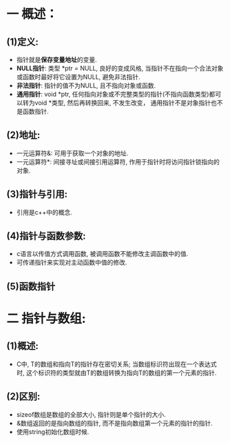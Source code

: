 # 一 概述：
## (1)定义:
- 指针就是**保存变量地址**的变量.
- **NULL指针**: 类型 *ptr = NULL, 良好的变成风格, 当指针不在指向一个合法对象或函数时最好将它设置为NULL, 避免非法指针.
- **非法指针**: 指针的值不为NULL, 且不指向对象或函数.
- **通用指针**: void *ptr, 任何指向对象或不完整类型的指针(不指向函数类型)都可以转为void *类型, 然后再转换回来, 不发生改变， 通用指针不是对象指针也不是函数指针.

## (2)地址:
- 一元运算符&: 可用于获取一个对象的地址.
- 一元运算符*: 间接寻址或间接引用运算符, 作用于指针时将访问指针锁指向的对象.

## (3)指针与引用:
- 引用是c++中的概念.

## (4)指针与函数参数:
- c语言以传值方式调用函数, 被调用函数不能修改主调函数中的值.
- 可传递指针来实现对主动函数中值的修改.

## (5)函数指针

# 二 指针与数组:
## (1)概述:
- C中, T的数组和指向T的指针存在密切关系; 当数组标识符出现在一个表达式时, 这个标识符的类型就由T的数组转换为指向T的数组的第一个元素的指针.

## (2)区别: 
- sizeof数组是数组的全部大小, 指针则是单个指针的大小.
- &数组返回的是指向数组的指针, 而不是指向数组第一个元素的指针的指针.
- 使用string初始化数组时候.
